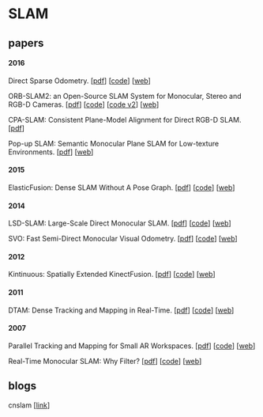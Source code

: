 # SLAM

## papers

#### 2016
Direct Sparse Odometry. [[pdf](https://vision.in.tum.de/_media/spezial/bib/engel2016dso.pdf)] [[code](https://github.com/JakobEngel/dso)] [[web](https://vision.in.tum.de/research/vslam/dso)]

ORB-SLAM2: an Open-Source SLAM System for Monocular, Stereo and RGB-D Cameras. [[pdf](https://128.84.21.199/abs/1610.06475)] [[code](https://github.com/raulmur/ORB_SLAM)] [[code v2](https://github.com/raulmur/ORB_SLAM2)] [[web](http://webdiis.unizar.es/~raulmur/orbslam/)]

CPA-SLAM: Consistent Plane-Model Alignment for Direct RGB-D SLAM. [[pdf](http://vision.in.tum.de/_media/spezial/bib/lingni16icra.pdf)]

Pop-up SLAM: Semantic Monocular Plane SLAM for Low-texture Environments. [[pdf](https://arxiv.org/pdf/1703.07334.pdf)] [[web](http://www.frc.ri.cmu.edu/~syang/corridor_plane_slam.html)]

#### 2015
ElasticFusion: Dense SLAM Without A Pose Graph. [[pdf](http://thomaswhelan.ie/Whelan15rss.pdf)] [[code](https://github.com/mp3guy/ElasticFusion)] [[web](https://github.com/mp3guy)]

#### 2014
LSD-SLAM: Large-Scale Direct Monocular SLAM. [[pdf](http://vision.in.tum.de/_media/spezial/bib/engel14eccv.pdf)] [[code](http://github.com/tum-vision/lsd_slam)] [[web](http://vision.in.tum.de/research/vslam/lsdslam)]

SVO: Fast Semi-Direct Monocular Visual Odometry. [[pdf](http://rpg.ifi.uzh.ch/docs/ICRA14_Forster.pdf)] [[code](https://github.com/uzh-rpg/rpg_svo)] [[web](https://github.com/uzh-rpg)]

#### 2012
Kintinuous: Spatially Extended KinectFusion. [[pdf](http://thomaswhelan.ie/Whelan12rssw.pdf)] [[code](https://github.com/mp3guy/Kintinuous)] [[web](https://github.com/mp3guy)]

#### 2011
DTAM: Dense Tracking and Mapping in Real-Time. [[pdf](https://www.doc.ic.ac.uk/~ajd/Publications/newcombe_etal_iccv2011.pdf)] [[code](https://github.com/anuranbaka/OpenDTAM)] [[web](https://www.doc.ic.ac.uk/~ajd/)]

#### 2007
Parallel Tracking and Mapping for Small AR Workspaces. [[pdf](http://www.robots.ox.ac.uk/~gk/publications.html#2007ISMAR)] [[code](https://github.com/Oxford-PTAM/PTAM-GPL)] [[web](http://www.robots.ox.ac.uk/~gk/PTAM/)]

Real-Time Monocular SLAM: Why Filter? [[pdf](https://www.doc.ic.ac.uk/~ajd/Publications/strasdat_etal_icra2010.pdf)] [[code](https://github.com/hanmekim/SceneLib2)] [[web](https://www.doc.ic.ac.uk/~ajd/index.html)]

## blogs
cnslam [[link](http://slamcn.org)]
